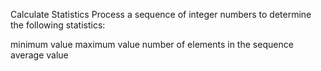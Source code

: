 Calculate Statistics
Process a sequence of integer numbers to determine the following statistics:

minimum value
maximum value
number of elements in the sequence
average value
